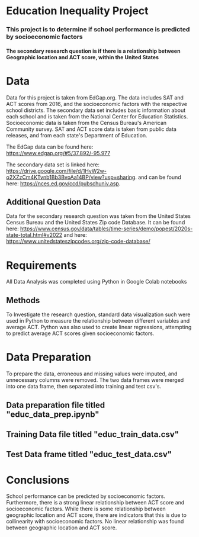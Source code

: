 # Education Inequality Project

### This project is to determine if school performance is predicted by socioeconomic factors
#### The secondary research question is if there is a relationship between Geographic location and ACT score, within the United States

# Data
Data for this project is taken from EdGap.org. The data includes SAT and ACT scores from 2016, and the socioeconomic factors with the respective school districts. The secondary data set includes basic information about each school and is taken from the National Center for Education Statistics. Socioeconomic data is taken from the Census Bureau's American Community survey. SAT and ACT score data is taken from public data releases, and from each state's Department of Education.

The EdGap data can be found here: https://www.edgap.org/#5/37.892/-95.977

The secondary data set is linked here: https://drive.google.com/file/d/1HvW2w-o2XZzCm4KTvnb1Bb3BvoAa14BP/view?usp=sharing. and can be found here: https://nces.ed.gov/ccd/pubschuniv.asp.

## Additional Question Data

Data for the secondary research question was taken from the United States Census Bureau and the United States Zip code Database. It can be found here: https://www.census.gov/data/tables/time-series/demo/popest/2020s-state-total.html#v2022
and here: https://www.unitedstateszipcodes.org/zip-code-database/

# Requirements

All Data Analysis was completed using Python in Google Colab notebooks

## Methods

To Investigate the research question, standard data visualization such were used in Python to measure the relationship between different variables and average ACT. Python was also used to create linear regressions, attempting to predict average ACT scores given socioeconomic factors. 








# Data Preparation

To prepare the data, erroneous and missing values were imputed, and unnecessary columns were removed. The two data frames were merged into one data frame, then separated into training and test csv's. 

## Data preparation file titled "educ_data_prep.ipynb"

## Training Data file titled "educ_train_data.csv"

## Test Data frame titled "educ_test_data.csv"


# Conclusions

School performance can be predicted by socioeconomic factors. Furthermore, there is a strong linear relationship between ACT score and socioeconomic factors. While there is some relationship between geographic location and ACT score, there are indicators that this is due to collinearity with socioeconomic factors. No linear relationship was found between geographic location and ACT score. 

